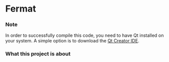 # Fermat
### Note
In order to successfully compile this code, you need to have Qt installed on your system. A simple option is to download the [Qt Creator IDE](https://www.qt.io/product/development-tools).
### What this project is about
